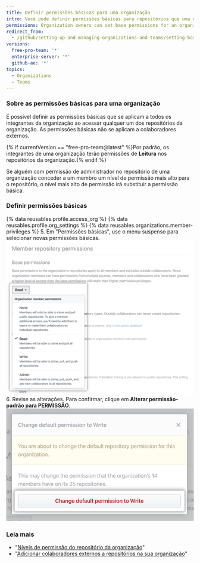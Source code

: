```yaml
---
title: Definir permissões básicas para uma organização
intro: Você pode definir permissões básicas para repositórios que uma organização possui.
permissions: Organization owners can set base permissions for an organization.
redirect_from:
  - /github/setting-up-and-managing-organizations-and-teams/setting-base-permissions-for-an-organization
versions:
  free-pro-team: '*'
  enterprise-server: '*'
  github-ae: '*'
topics:
  - Organizations
  - Teams
---
```


### Sobre as permissões básicas para uma organização

É possível definir as permissões básicas que se aplicam a todos os integrantes da organização ao acessar qualquer um dos repositórios da organização. As permissões básicas não se aplicam a colaboradores externos.

{% if currentVersion == "free-pro-team@latest" %}Por padrão, os integrantes de uma organização terão permissões de **Leitura** nos repositórios da organização.{% endif %}

Se alguém com permissão de administrador no repositório de uma organização conceder a um membro um nível de permissão mais alto para o repositório, o nível mais alto de permissão irá substituir a permissão básica.

### Definir permissões básicas

{% data reusables.profile.access_org %}
{% data reusables.profile.org_settings %}
{% data reusables.organizations.member-privileges %}
5. Em "Permissões básicas", use o menu suspenso para selecionar novas permissões básicas. ![Selecionar novo nível de permissão a partir do menu suspenso de permissões básicas](/assets/images/help/organizations/base-permissions-drop-down.png)
6. Revise as alterações. Para confirmar, clique em **Alterar permissão-padrão para PERMISSÃO**. ![Revisar e confirmar a alteração das permissões básicas](/assets/images/help/organizations/base-permissions-confirm.png)

### Leia mais

- "[Níveis de permissão do repositório da organização](/organizations/managing-access-to-your-organizations-repositories/repository-permission-levels-for-an-organization#permission-levels-for-repositories-owned-by-an-organization)"
- "[Adicionar colaboradores externos a repositórios na sua organização](/organizations/managing-access-to-your-organizations-repositories/adding-outside-collaborators-to-repositories-in-your-organization)"
